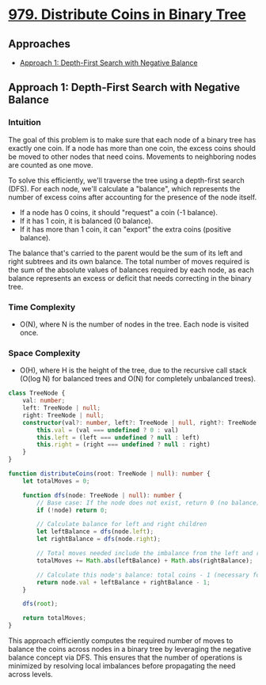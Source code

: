 # [979. Distribute Coins in Binary Tree](https://leetcode.com/problems/distribute-coins-in-binary-tree/)

## Approaches
- [Approach 1: Depth-First Search with Negative Balance](#approach-1-depth-first-search-with-negative-balance)

## Approach 1: Depth-First Search with Negative Balance

### Intuition
The goal of this problem is to make sure that each node of a binary tree has exactly one coin. If a node has more than one coin, the excess coins should be moved to other nodes that need coins. Movements to neighboring nodes are counted as one move.

To solve this efficiently, we'll traverse the tree using a depth-first search (DFS). For each node, we'll calculate a "balance", which represents the number of excess coins after accounting for the presence of the node itself.

- If a node has 0 coins, it should "request" a coin (-1 balance).
- If it has 1 coin, it is balanced (0 balance).
- If it has more than 1 coin, it can "export" the extra coins (positive balance).

The balance that's carried to the parent would be the sum of its left and right subtrees and its own balance. The total number of moves required is the sum of the absolute values of balances required by each node, as each balance represents an excess or deficit that needs correcting in the binary tree.

### Time Complexity
- O(N), where N is the number of nodes in the tree. Each node is visited once.

### Space Complexity
- O(H), where H is the height of the tree, due to the recursive call stack (O(log N) for balanced trees and O(N) for completely unbalanced trees).

```typescript
class TreeNode {
    val: number;
    left: TreeNode | null;
    right: TreeNode | null;
    constructor(val?: number, left?: TreeNode | null, right?: TreeNode | null) {
        this.val = (val === undefined ? 0 : val)
        this.left = (left === undefined ? null : left)
        this.right = (right === undefined ? null : right)
    }
}

function distributeCoins(root: TreeNode | null): number {
    let totalMoves = 0;

    function dfs(node: TreeNode | null): number {
        // Base case: If the node does not exist, return 0 (no balance)
        if (!node) return 0;

        // Calculate balance for left and right children
        let leftBalance = dfs(node.left);
        let rightBalance = dfs(node.right);

        // Total moves needed include the imbalance from the left and right
        totalMoves += Math.abs(leftBalance) + Math.abs(rightBalance);

        // Calculate this node's balance: total coins - 1 (necessary for the node itself)
        return node.val + leftBalance + rightBalance - 1;
    }

    dfs(root);

    return totalMoves;
}
```

This approach efficiently computes the required number of moves to balance the coins across nodes in a binary tree by leveraging the negative balance concept via DFS. This ensures that the number of operations is minimized by resolving local imbalances before propagating the need across levels.

